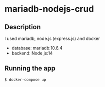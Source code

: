 # mariadb-nodejs-crud

##  Description
I used mariadb, node.js (express.js) and docker
- database: mariadb:10.6.4
- backend: Node.js:14

## Running the app
```
$ docker-compose up
```
